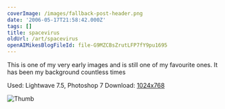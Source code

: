 ```yaml
---
coverImage: /images/fallback-post-header.png
date: '2006-05-17T21:58:42.000Z'
tags: []
title: spacevirus
oldUrl: /art/spacevirus
openAIMikesBlogFileId: file-G9MZCBsZrutLFP7fY9pu1695
---
```


This is one of my very early images and is still one of my favourite ones. It has been my background countless times

Used: Lightwave 7.5, Photoshop 7
Download: [1024x768](https://www.mikecann.blog/Images/Art-Full/spacevirus.jpg)

![Thumb](https://www.mikecann.blog/Images/Art-Thumbs/spacevirus.gif "Thumb")
